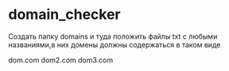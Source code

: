 # domain_checker


Создать папку domains и туда положить файлы txt с любыми названиями,в них домены должны содержаться в таком виде

dom.com
dom2.com
dom3.com